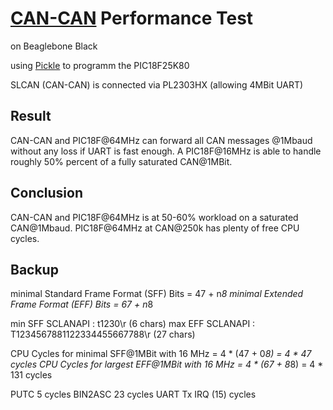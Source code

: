 [CAN-CAN](http://wiki.kewl.org/dokuwiki/projects:can-can) Performance Test
========================
on Beaglebone Black

using [Pickle](http://wiki.kewl.org/dokuwiki/projects:pickle) to programm the PIC18F25K80

SLCAN (CAN-CAN) is connected via PL2303HX (allowing 4MBit UART)

Result
------
CAN-CAN and PIC18F@64MHz can forward all CAN messages @1Mbaud without any loss if UART is fast enough.
A PIC18F@16MHz is able to handle roughly 50% percent of a fully saturated CAN@1MBit.

Conclusion
----------
CAN-CAN and PIC18F@64MHz is at 50-60% workload on a saturated CAN@1Mbaud.
PIC18F@64MHz at CAN@250k has plenty of free CPU cycles.


Backup
------
minimal Standard Frame Format (SFF) Bits = 47 + n*8
minimal Extended Frame Format (EFF) Bits = 67 + n*8

min SFF SCLANAPI : t1230\r  (6 chars)
max EFF SCLANAPI : T1234567881122334455667788\r  (27 chars)

CPU Cycles for minimal SFF@1MBit with 16 MHz = 4 * (47 + 0*8) = 4 *  47 cycles
CPU Cycles for largest EFF@1MBit with 16 MHz = 4 * (67 + 8*8) = 4 * 131 cycles

PUTC            5 cycles
BIN2ASC        23 cycles
UART Tx IRQ  (15) cycles


